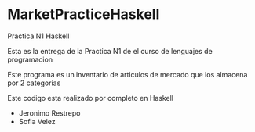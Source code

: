 # MarketPracticeHaskell
Practica N1 Haskell

Esta es la entrega de la Practica N1 de el curso de lenguajes de programacion

Este programa es un inventario de articulos de mercado que los almacena por 2 categorias

Este codigo esta realizado por completo en Haskell
- Jeronimo Restrepo
- Sofia Velez
